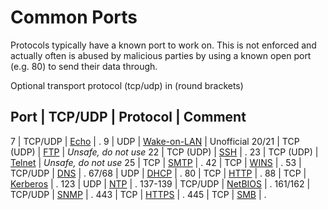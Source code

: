 # Common Ports
Protocols typically have a known port to work on. This is not enforced and actually often is abused by malicious parties by using a known open port (e.g. 80) to send their data through.

Optional transport protocol (tcp/udp) in (round brackets)

Port | TCP/UDP | Protocol | Comment
-----------------------------------
7 | TCP/UDP | [Echo](https://en.wikipedia.org/wiki/Echo_Protocol) | .
9 | UDP | [Wake-on-LAN](https://en.wikipedia.org/wiki/Wake-on-LAN) | Unofficial
20/21 | TCP (UDP) | [FTP](https://en.wikipedia.org/wiki/File_Transfer_Protocol) | _Unsafe, do not use_
22 | TCP (UDP) | [SSH](https://en.wikipedia.org/wiki/Secure_Shell) | .
23 | TCP (UDP) | [Telnet](https://en.wikipedia.org/wiki/Telnet) | _Unsafe, do not use_
25 | TCP | [SMTP](https://en.wikipedia.org/wiki/Simple_Mail_Transfer_Protocol) | .
42 | TCP | [WINS](https://en.wikipedia.org/wiki/Windows_Internet_Name_Service) | .
53 | TCP/UDP | [DNS](https://en.wikipedia.org/wiki/Domain_Name_System) | .
67/68 | UDP | [DHCP](https://en.wikipedia.org/wiki/Dynamic_Host_Configuration_Protocol) | .
80 | TCP | [HTTP](https://en.wikipedia.org/wiki/Hypertext_Transfer_Protocol) | .
88 | TCP | [Kerberos](https://en.wikipedia.org/wiki/Kerberos_(protocol)) | .
123 | UDP | [NTP](https://en.wikipedia.org/wiki/Network_Time_Protocol) | .
137-139 | TCP/UDP | [NetBIOS](https://en.wikipedia.org/wiki/NetBIOS) | .
161/162 | TCP/UDP | [SNMP](https://en.wikipedia.org/wiki/Simple_Network_Management_Protocol) | .
443 | TCP | [HTTPS](https://en.wikipedia.org/wiki/HTTPS) | .
445 | TCP | [SMB](https://en.wikipedia.org/wiki/Server_Message_Block) | .

